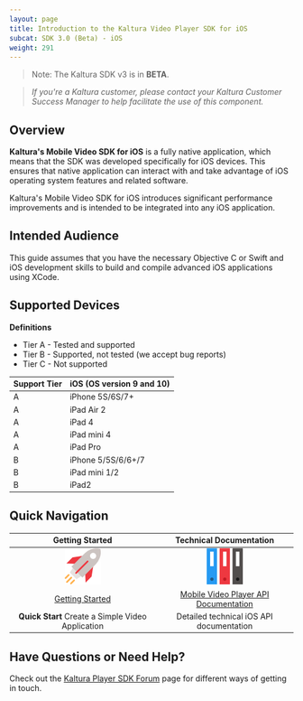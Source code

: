 ```yaml
---
layout: page
title: Introduction to the Kaltura Video Player SDK for iOS
subcat: SDK 3.0 (Beta) - iOS
weight: 291
---
```


> Note: The Kaltura SDK v3 is in **BETA**.

>*If you're a Kaltura customer, please contact your Kaltura Customer Success Manager to help facilitate the use of this component.*

## Overview  

**Kaltura's Mobile Video SDK for iOS** is a fully native application, which means that the SDK was developed specifically for iOS devices. This ensures that native application can interact with and take advantage of iOS operating system features and related software. 

Kaltura's Mobile Video SDK for iOS introduces significant performance improvements and is intended to be integrated into any iOS application.

## Intended Audience

This guide assumes that you have the necessary Objective C or Swift and iOS development skills to build and compile advanced iOS applications using XCode.

## Supported Devices  

**Definitions**

* Tier A - Tested and supported
* Tier B - Supported, not tested (we accept bug reports)
* Tier C - Not supported

| Support Tier | iOS (OS version 9 and 10) |
|--------------|---------------------------|
| A            |      iPhone 5S/6S/7+      |
| A            |         iPad Air 2        |
| A            | iPad 4                    |
| A            | iPad mini 4               |
| A            |          iPad Pro         |
| B            | iPhone 5/5S/6/6+/7        |
| B            | iPad mini 1/2             |
| B            | iPad2                     |

## Quick Navigation


|                                                      Getting Started                                                     |           Technical Documentation           |
|:------------------------------------------------------------------------------------------------------------------------:|:-------------------------------------------:|
|                                           ![help](./v3-images/getStarted.png)                                           |         ![help](./v3-images/TD.png)        |
| [Getting Started](https://github.com/kaltura/DeveloperPortalDocs/blob/mobilePlayerSDKV3/documentation/Mobile-Video-Player-SDKs/v3_iOS_GetStarted.md) | [Mobile Video Player API Documentation](https://kaltura.github.io/playkit/api/ios/) |
|                                                     **Quick Start** Create a Simple Video Application                                                   |       Detailed technical iOS API documentation      |


## Have Questions or Need Help?

Check out the [Kaltura Player SDK Forum](https://forum.kaltura.org/c/playkit) page for different ways of getting in touch.
